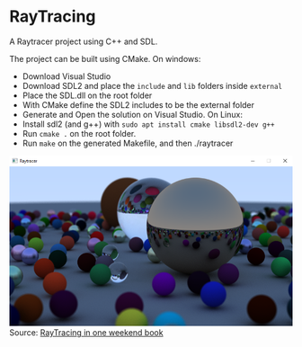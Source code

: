 # RayTracing

A Raytracer project using C++ and SDL.

The project can be built using CMake.
On windows:
 - Download Visual Studio
 - Download SDL2 and place the `include` and `lib` folders inside `external`
 - Place the SDL.dll on the root folder
 - With CMake define the SDL2 includes to be the external folder
 - Generate and Open the solution on Visual Studio.
On Linux:
 - Install sdl2 (and g++) with `sudo apt install cmake libsdl2-dev g++`
 - Run `cmake .` on the root folder.
 - Run `make` on the generated Makefile, and then ./raytracer

![Final render](external/render.png "Final render")
Source:
[RayTracing in one weekend book](https://raytracing.github.io/)
